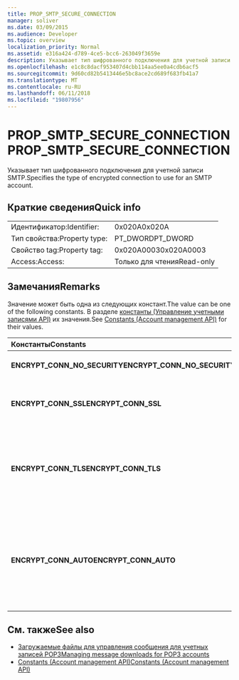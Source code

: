 ```yaml
---
title: PROP_SMTP_SECURE_CONNECTION
manager: soliver
ms.date: 03/09/2015
ms.audience: Developer
ms.topic: overview
localization_priority: Normal
ms.assetid: e316a424-d789-4ce5-bcc6-263049f3659e
description: Указывает тип шифрованного подключения для учетной записи SMTP.
ms.openlocfilehash: e1c8c8dacf953407d4cbb114aa5ee0a4cdb6acf5
ms.sourcegitcommit: 9d60cd82b5413446e5bc8ace2cd689f683fb41a7
ms.translationtype: MT
ms.contentlocale: ru-RU
ms.lasthandoff: 06/11/2018
ms.locfileid: "19807956"
---
```

# <a name="propsmtpsecureconnection"></a><span data-ttu-id="60f71-103">PROP_SMTP_SECURE_CONNECTION</span><span class="sxs-lookup"><span data-stu-id="60f71-103">PROP_SMTP_SECURE_CONNECTION</span></span>

<span data-ttu-id="60f71-104">Указывает тип шифрованного подключения для учетной записи SMTP.</span><span class="sxs-lookup"><span data-stu-id="60f71-104">Specifies the type of encrypted connection to use for an SMTP account.</span></span>
  
## <a name="quick-info"></a><span data-ttu-id="60f71-105">Краткие сведения</span><span class="sxs-lookup"><span data-stu-id="60f71-105">Quick info</span></span>

|||
|:-----|:-----|
|<span data-ttu-id="60f71-106">Идентификатор:</span><span class="sxs-lookup"><span data-stu-id="60f71-106">Identifier:</span></span>  <br/> |<span data-ttu-id="60f71-107">0x020A</span><span class="sxs-lookup"><span data-stu-id="60f71-107">0x020A</span></span>  <br/> |
|<span data-ttu-id="60f71-108">Тип свойства:</span><span class="sxs-lookup"><span data-stu-id="60f71-108">Property type:</span></span>  <br/> |<span data-ttu-id="60f71-109">PT_DWORD</span><span class="sxs-lookup"><span data-stu-id="60f71-109">PT_DWORD</span></span>  <br/> |
|<span data-ttu-id="60f71-110">Свойство tag:</span><span class="sxs-lookup"><span data-stu-id="60f71-110">Property tag:</span></span>  <br/> |<span data-ttu-id="60f71-111">0x020A0003</span><span class="sxs-lookup"><span data-stu-id="60f71-111">0x020A0003</span></span>  <br/> |
|<span data-ttu-id="60f71-112">Access:</span><span class="sxs-lookup"><span data-stu-id="60f71-112">Access:</span></span>  <br/> |<span data-ttu-id="60f71-113">Только для чтения</span><span class="sxs-lookup"><span data-stu-id="60f71-113">Read-only</span></span>  <br/> |
   
## <a name="remarks"></a><span data-ttu-id="60f71-114">Замечания</span><span class="sxs-lookup"><span data-stu-id="60f71-114">Remarks</span></span>

<span data-ttu-id="60f71-115">Значение может быть одна из следующих констант.</span><span class="sxs-lookup"><span data-stu-id="60f71-115">The value can be one of the following constants.</span></span> <span data-ttu-id="60f71-116">В разделе [константы (Управление учетными записями API)](constants-account-management-api.md) их значения.</span><span class="sxs-lookup"><span data-stu-id="60f71-116">See [Constants (Account management API)](constants-account-management-api.md) for their values.</span></span> 
  
|<span data-ttu-id="60f71-117">**Константы**</span><span class="sxs-lookup"><span data-stu-id="60f71-117">**Constants**</span></span>|<span data-ttu-id="60f71-118">**Описание**</span><span class="sxs-lookup"><span data-stu-id="60f71-118">**Description**</span></span>|
|:-----|:-----|
|<span data-ttu-id="60f71-119">**ENCRYPT_CONN_NO_SECURITY**</span><span class="sxs-lookup"><span data-stu-id="60f71-119">**ENCRYPT_CONN_NO_SECURITY**</span></span> <br/> |<span data-ttu-id="60f71-120">Не используйте любой шифрования.</span><span class="sxs-lookup"><span data-stu-id="60f71-120">Do not use any encryption.</span></span>  <br/> |
|<span data-ttu-id="60f71-121">**ENCRYPT_CONN_SSL**</span><span class="sxs-lookup"><span data-stu-id="60f71-121">**ENCRYPT_CONN_SSL**</span></span> <br/> |<span data-ttu-id="60f71-122">Используйте шифрование Secure сокетов (SSL).</span><span class="sxs-lookup"><span data-stu-id="60f71-122">Use Secure Socket Layer (SSL) encryption.</span></span>  <br/> |
|<span data-ttu-id="60f71-123">**ENCRYPT_CONN_TLS**</span><span class="sxs-lookup"><span data-stu-id="60f71-123">**ENCRYPT_CONN_TLS**</span></span> <br/> |<span data-ttu-id="60f71-124">Используйте протокол проверки подлинности и шифрования безопасности TLS (Transport Layer).</span><span class="sxs-lookup"><span data-stu-id="60f71-124">Use Transport Layer Security (TLS) encryption and authentication protocol.</span></span>  <br/> |
|<span data-ttu-id="60f71-125">**ENCRYPT_CONN_AUTO**</span><span class="sxs-lookup"><span data-stu-id="60f71-125">**ENCRYPT_CONN_AUTO**</span></span> <br/> |<span data-ttu-id="60f71-126">Автоматическое определение и использование метода шифрования, поддерживаемые почтовым сервером.</span><span class="sxs-lookup"><span data-stu-id="60f71-126">Automatically detect and use the encryption method supported by the mail server.</span></span>  <br/> |
   
## <a name="see-also"></a><span data-ttu-id="60f71-127">См. также</span><span class="sxs-lookup"><span data-stu-id="60f71-127">See also</span></span>

- [<span data-ttu-id="60f71-128">Загружаемые файлы для управления сообщения для учетных записей POP3</span><span class="sxs-lookup"><span data-stu-id="60f71-128">Managing message downloads for POP3 accounts</span></span>](managing-message-downloads-for-pop3-accounts.md) 
- [<span data-ttu-id="60f71-129">Constants (Account management API)</span><span class="sxs-lookup"><span data-stu-id="60f71-129">Constants (Account management API)</span></span>](constants-account-management-api.md)

